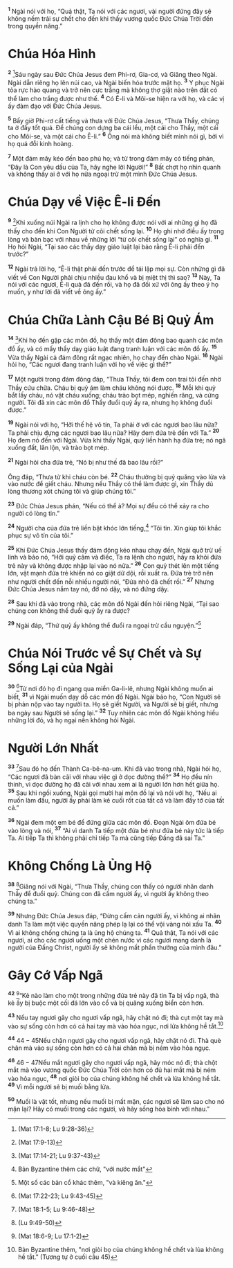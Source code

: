 <sup><b>1</b></sup> Ngài nói với họ, “Quả thật, Ta nói với các ngươi, vài người đứng đây sẽ không nếm trải sự chết cho đến khi thấy vương quốc Ðức Chúa Trời đến trong quyền năng.”

# Chúa Hóa Hình
<sup><b>2</b></sup> [^1*]Sáu ngày sau Ðức Chúa Jesus đem Phi-rơ, Gia-cơ, và Giăng theo Ngài. Ngài dẫn riêng họ lên núi cao, và Ngài biến hóa trước mặt họ. <sup><b>3</b></sup> Y phục Ngài tỏa rực hào quang và trở nên cực trắng mà không thợ giặt nào trên đất có thể làm cho trắng được như thế. <sup><b>4</b></sup> Có Ê-li và Môi-se hiện ra với họ, và các vị ấy đàm đạo với Ðức Chúa Jesus.

<sup><b>5</b></sup> Bấy giờ Phi-rơ cất tiếng và thưa với Ðức Chúa Jesus, “Thưa Thầy, chúng ta ở đây tốt quá. Ðể chúng con dựng ba cái lều, một cái cho Thầy, một cái cho Môi-se, và một cái cho Ê-li.” <sup><b>6</b></sup> Ông nói mà không biết mình nói gì, bởi vì họ quá đỗi kinh hoàng.

<sup><b>7</b></sup> Một đám mây kéo đến bao phủ họ; và từ trong đám mây có tiếng phán, “Ðây là Con yêu dấu của Ta, hãy nghe lời Người!” <sup><b>8</b></sup> Bất chợt họ nhìn quanh và không thấy ai ở với họ nữa ngoại trừ một mình Ðức Chúa Jesus.

# Chúa Dạy về Việc Ê-li Ðến
<sup><b>9</b></sup> [^2*]Khi xuống núi Ngài ra lịnh cho họ không được nói với ai những gì họ đã thấy cho đến khi Con Người từ cõi chết sống lại. <sup><b>10</b></sup> Họ ghi nhớ điều ấy trong lòng và bàn bạc với nhau về những lời “từ cõi chết sống lại” có nghĩa gì. <sup><b>11</b></sup> Họ hỏi Ngài, “Tại sao các thầy dạy giáo luật lại bảo rằng Ê-li phải đến trước?”

<sup><b>12</b></sup> Ngài trả lời họ, “Ê-li thật phải đến trước để tái lập mọi sự. Còn những gì đã viết về Con Người phải chịu nhiều đau khổ và bị miệt thị thì sao? <sup><b>13</b></sup> Này, Ta nói với các ngươi, Ê-li quả đã đến rồi, và họ đã đối xử với ông ấy theo ý họ muốn, y như lời đã viết về ông ấy.”

# Chúa Chữa Lành Cậu Bé Bị Quỷ Ám
<sup><b>14</b></sup> [^3*]Khi họ đến gặp các môn đồ, họ thấy một đám đông bao quanh các môn đồ ấy, và có mấy thầy dạy giáo luật đang tranh luận với các môn đồ ấy. <sup><b>15</b></sup> Vừa thấy Ngài cả đám đông rất ngạc nhiên, họ chạy đến chào Ngài. <sup><b>16</b></sup> Ngài hỏi họ, “Các ngươi đang tranh luận với họ về việc gì thế?”

<sup><b>17</b></sup> Một người trong đám đông đáp, “Thưa Thầy, tôi đem con trai tôi đến nhờ Thầy cứu chữa. Cháu bị quỷ ám làm cháu không nói được. <sup><b>18</b></sup> Mỗi khi quỷ bắt lấy cháu, nó vật cháu xuống; cháu trào bọt mép, nghiến răng, và cứng người. Tôi đã xin các môn đồ Thầy đuổi quỷ ấy ra, nhưng họ không đuổi được.”

<sup><b>19</b></sup> Ngài nói với họ, “Hỡi thế hệ vô tín, Ta phải ở với các ngươi bao lâu nữa? Ta phải chịu đựng các ngươi bao lâu nữa? Hãy đem đứa trẻ đến với Ta.” <sup><b>20</b></sup> Họ đem nó đến với Ngài. Vừa khi thấy Ngài, quỷ liền hành hạ đứa trẻ; nó ngã xuống đất, lăn lộn, và trào bọt mép.

<sup><b>21</b></sup> Ngài hỏi cha đứa trẻ, “Nó bị như thế đã bao lâu rồi?”

Ông đáp, “Thưa từ khi cháu còn bé. <sup><b>22</b></sup> Cháu thường bị quỷ quăng vào lửa và vào nước để giết cháu. Nhưng nếu Thầy có thể làm được gì, xin Thầy dủ lòng thương xót chúng tôi và giúp chúng tôi.”

<sup><b>23</b></sup> Ðức Chúa Jesus phán, “Nếu có thể à? Mọi sự đều có thể xảy ra cho người có lòng tin.”

<sup><b>24</b></sup> Người cha của đứa trẻ liền bật khóc lớn tiếng,[^1] “Tôi tin. Xin giúp tôi khắc phục sự vô tín của tôi.”

<sup><b>25</b></sup> Khi Ðức Chúa Jesus thấy đám đông kéo nhau chạy đến, Ngài quở trừ uế linh và bảo nó, “Hỡi quỷ câm và điếc, Ta ra lệnh cho ngươi, hãy ra khỏi đứa trẻ này và không được nhập lại vào nó nữa.” <sup><b>26</b></sup> Con quỷ thét lên một tiếng lớn, vật mạnh đứa trẻ khiến nó co giật dữ dội, rồi xuất ra. Ðứa trẻ trở nên như người chết đến nỗi nhiều người nói, “Ðứa nhỏ đã chết rồi.” <sup><b>27</b></sup> Nhưng Ðức Chúa Jesus nắm tay nó, đỡ nó dậy, và nó đứng dậy.

<sup><b>28</b></sup> Sau khi đã vào trong nhà, các môn đồ Ngài đến hỏi riêng Ngài, “Tại sao chúng con không thể đuổi quỷ ấy ra được?

<sup><b>29</b></sup> Ngài đáp, “Thứ quỷ ấy không thể đuổi ra ngoại trừ cầu nguyện.”[^2]

# Chúa Nói Trước về Sự Chết và Sự Sống Lại của Ngài
<sup><b>30</b></sup> [^4*]Từ nơi đó họ đi ngang qua miền Ga-li-lê, nhưng Ngài không muốn ai biết, <sup><b>31</b></sup> vì Ngài muốn dạy dỗ các môn đồ Ngài. Ngài bảo họ, “Con Người sẽ bị phản nộp vào tay người ta. Họ sẽ giết Người, và Người sẽ bị giết, nhưng ba ngày sau Người sẽ sống lại.” <sup><b>32</b></sup> Tuy nhiên các môn đồ Ngài không hiểu những lời đó, và họ ngại nên không hỏi Ngài.

# Người Lớn Nhất
<sup><b>33</b></sup> [^5*]Sau đó họ đến Thành Ca-bê-na-um. Khi đã vào trong nhà, Ngài hỏi họ, “Các ngươi đã bàn cãi với nhau việc gì ở dọc đường thế?” <sup><b>34</b></sup> Họ đều nín thinh, vì dọc đường họ đã cãi với nhau xem ai là người lớn hơn hết giữa họ. <sup><b>35</b></sup> Sau khi ngồi xuống, Ngài gọi mười hai môn đồ lại và nói với họ, “Nếu ai muốn làm đầu, người ấy phải làm kẻ cuối rốt của tất cả và làm đầy tớ của tất cả.”

<sup><b>36</b></sup> Ngài đem một em bé để đứng giữa các môn đồ. Ðoạn Ngài ôm đứa bé vào lòng và nói, <sup><b>37</b></sup> “Ai vì danh Ta tiếp một đứa bé như đứa bé này tức là tiếp Ta. Ai tiếp Ta thì không phải chỉ tiếp Ta mà cũng tiếp Ðấng đã sai Ta.”

# Không Chống Là Ủng Hộ
<sup><b>38</b></sup> [^6*]Giăng nói với Ngài, “Thưa Thầy, chúng con thấy có người nhân danh Thầy để đuổi quỷ. Chúng con đã cấm người ấy, vì người ấy không theo chúng ta.”

<sup><b>39</b></sup> Nhưng Ðức Chúa Jesus đáp, “Ðừng cấm cản người ấy, vì không ai nhân danh Ta làm một việc quyền năng phép lạ lại có thể vội vàng nói xấu Ta. <sup><b>40</b></sup> Vì ai không chống chúng ta là ủng hộ chúng ta. <sup><b>41</b></sup> Quả thật, Ta nói với các ngươi, ai cho các ngươi uống một chén nước vì các ngươi mang danh là người của Ðấng Christ, người ấy sẽ không mất phần thưởng của mình đâu.”

# Gây Cớ Vấp Ngã
<sup><b>42</b></sup> [^7*]“Kẻ nào làm cho một trong những đứa trẻ này đã tin Ta bị vấp ngã, thà kẻ ấy bị buộc một cối đá lớn vào cổ và bị quăng xuống biển còn hơn.

<sup><b>43</b></sup> Nếu tay ngươi gây cho ngươi vấp ngã, hãy chặt nó đi; thà cụt một tay mà vào sự sống còn hơn có cả hai tay mà vào hỏa ngục, nơi lửa không hề tắt.[^3]

<sup><b>44</b></sup> $44-45$Nếu chân ngươi gây cho ngươi vấp ngã, hãy chặt nó đi. Thà què chân mà vào sự sống còn hơn có cả hai chân mà bị ném vào hỏa ngục.

<sup><b>46</b></sup> $46-47$Nếu mắt ngươi gây cho ngươi vấp ngã, hãy móc nó đi; thà chột mắt mà vào vương quốc Ðức Chúa Trời còn hơn có đủ hai mắt mà bị ném vào hỏa ngục, <sup><b>48</b></sup> nơi giòi bọ của chúng không hề chết và lửa không hề tắt. <sup><b>49</b></sup> Vì mỗi người sẽ bị muối bằng lửa.

<sup><b>50</b></sup> Muối là vật tốt, nhưng nếu muối bị mất mặn, các ngươi sẽ làm sao cho nó mặn lại? Hãy có muối trong các ngươi, và hãy sống hòa bình với nhau.”

[^1]: Bản Byzantine thêm các chữ, "với nước mắt"
[^2]: Một số các bản cổ khác thêm, "và kiêng ăn."
[^3]: Bản Byzantine thêm, "nơi giòi bọ của chúng không hề chết và lủa không hề tắt." (Tương tự ở cuối câu 45)
[^1*]: (Mat 17:1-8; Lu 9:28-36)
[^2*]: (Mat 17:9-13)
[^3*]: (Mat 17:14-21; Lu 9:37-43)
[^4*]: (Mat 17:22-23; Lu 9:43-45)
[^5*]: (Mat 18:1-5; Lu 9:46-48)
[^6*]: (Lu 9:49-50)
[^7*]: (Mat 18:6-9; Lu 17:1-2)
